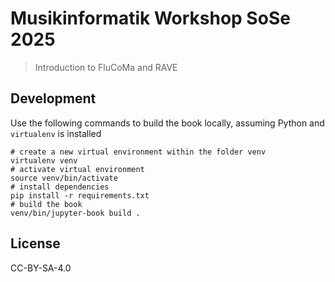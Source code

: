 # Musikinformatik Workshop SoSe 2025

> Introduction to FluCoMa and RAVE

## Development

Use the following commands to build the book locally, assuming Python and `virtualenv` is installed

```shell
# create a new virtual environment within the folder venv
virtualenv venv
# activate virtual environment
source venv/bin/activate
# install dependencies
pip install -r requirements.txt
# build the book
venv/bin/jupyter-book build .
```

## License

CC-BY-SA-4.0
